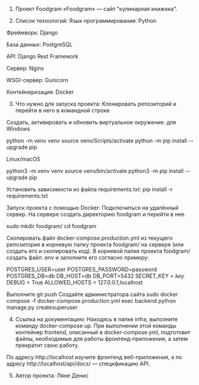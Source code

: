 1. Проект Foodgram
«Foodgram» — сайт "кулинарная книжкка". 

2. Список технологий:
Язык программирования: Python

Фреймворк: Django

База данных: PostgreSQL

API: Django Rest Framework

Сервер: Nginx

WSGI-сервер: Gunicorn

Контейнеризация: Docker

3. Что нужно для запуска проекта:
Клонировать репозиторий и перейти в него в командной строке

Cоздать, активировать и обновить виртуальное окружение:
для Windows

python -m venv venv 
source venv/Scripts/activate
python -m pip install --upgrade pip

Linux/macOS

python3 -m venv venv 
source venv/bin/activate
python3 -m pip install --upgrade pip

Установить зависимости из файла requirements.txt:
pip install -r requirements.txt

Запуск проекта с помощью Docker:
Подключиться на удалённый сервер.
На сервере создать директорию foodgram и перейти в нее.

sudo mkdir foodgram/ 
cd foodgram

Скопировать файл docker-compose.production.yml из текущего репозитория в корневую папку проекта foodgram/ на сервере (или создать его и скопировать код).
В корневой папке проекта foodgram/ создать файл .env и заполните его согласно примеру:

POSTGRES_USER=user
POSTGRES_PASSWORD=password
POSTGRES_DB=db
DB_HOST=db
DB_PORT=5432
SECRET_KEY = *key*
DEBUG = True
ALLOWED_HOSTS = 127.0.0.1,localhost

Выполните git push Создайте администратора сайта sudo docker compose -f docker-compose.production.yml exec backend python manage.py createsuperuser

4. Ссылка на документацию:
Находясь в папке infra, выполните команду docker-compose up. При выполнении этой команды контейнер frontend, описанный в docker-compose.yml, подготовит файлы, необходимые для работы фронтенд-приложения, а затем прекратит свою работу.

По адресу http://localhost изучите фронтенд веб-приложения, а по адресу http://localhost/api/docs/ — спецификацию API.

5. Автор проекта:
Ляне Денис
